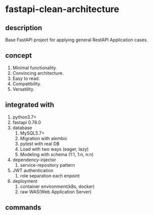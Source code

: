 # fastapi-clean-architecture

## description
Base FastAPI project for applying general RestAPI Application cases.

## concept
1. Minimal functionality.
2. Convincing architecture.
3. Easy to read.
4. Compatibility.
5. Versatility.

## integrated with
1. python3.7+
2. fastapi 0.78.0
3. database
   1. MySQL5.7+
   2. Migration with alembic
   3. pytest with real DB
   4. Load with two ways (eager, lazy)
   5. Modeling with schema (1:1, 1:n, n:n)
4. dependency-injector
   1. service-repository pattern
5. JWT authentication
   1. role separation each enpoint
6. deployment
   1. container environment(k8s, docker)
   2. raw WAS(Web Application Server)

## commands
